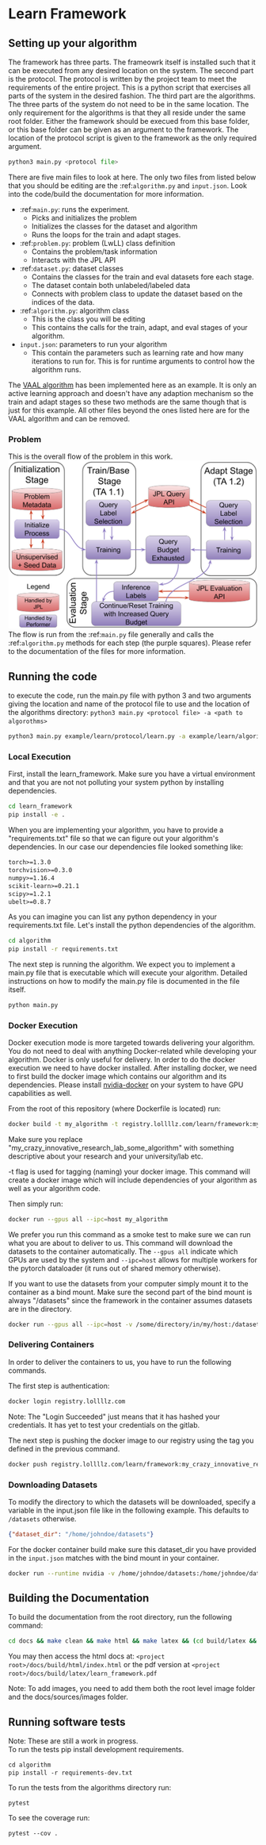 # Learn Framework

## Setting up your algorithm
The framework has three parts. The frameowrk itself is installed such that it can be executed from any desired location
on the system. The second part is the protocol. The protocol is written by the project team to meet the requirements of
the entire project. This is a python script that exercises all parts of the system in the desired fashion. The third 
part are the algorithms. The three parts of the system do not need to be in the same location. The only requirement
for the algorithms is that they all reside under the same root folder. Either the framework should be execued from this
base folder, or this base folder can be given as an argument to the framework. The location of the protocol script is
given to the framework as the only required argument.

```python
python3 main.py <protocol file>
```

There are five main files to look at here.  The only two files from listed below that you should be editing are the 
:ref:`algorithm.py` and `input.json`.  Look into the code/build the documentation for more information.  
- :ref:`main.py`: runs the experiment.  
    - Picks and initializes the problem
    - Initializes the classes for the dataset and algorithm
    - Runs the loops for the train and adapt stages.
- :ref:`problem.py`: problem (LwLL) class definition
    - Contains the problem/task information
    - Interacts with the JPL API
- :ref:`dataset.py`: dataset classes
    - Contains the classes for the train and eval datasets fore each stage.  
    - The dataset contain both unlabeled/labeled data
    - Connects with problem class to update the dataset based on the indices of the data.
- :ref:`algorithm.py`: algorithm class
    - This is the class you will be editing
    - This contains the calls for the train, adapt, and eval stages of your algorithm.
- `input.json`: parameters to run your algorithm
    - This contain the parameters such as learning rate and how many iterations to run for.  This is for runtime 
    arguments to control how the algorithm runs.   


The [VAAL algorithm](https://github.com/sinhasam/vaal) has been implemented here as an example. 
It is only an active learning approach and doesn't have any adaption mechanism so the train and adapt stages so these 
two methods are the same though that is just for this example.  All other files beyond the ones listed here are for the
VAAL algorithm and can be removed.  

### Problem 
This is the overall flow of the problem in this work.  
![Flow Chart for LwLL](images/LwLL.png)
The flow is run from the :ref:`main.py` file generally and calls the :ref:`algorithm.py` methods for each step 
(the purple squares).    Please refer to the documentation of the files for more information.


## Running the code

to execute the code, run the main.py file with python 3 and two arguments giving the location and name of the
protocol file to use and the location of the algorithms directory: `python3 main.py <protocol file> -a <path to algorothms>`

```bash
python3 main.py example/learn/protocol/learn.py -a example/learn/algorithms
```

### Local Execution

First, install the learn_framework.
Make sure you have a virtual environment and that you are not not polluting your system python by installing 
dependencies.

```bash
cd learn_framework
pip install -e . 
```

When you are implementing your algorithm, you have to provide a "requirements.txt" file so that we can figure
out your algorithm's dependencies. In our case our dependencies file looked something like:

```
torch>=1.3.0
torchvision>=0.3.0
numpy>=1.16.4
scikit-learn>=0.21.1
scipy>=1.2.1
ubelt>=0.8.7
```

As you can imagine you can list any python dependency in your requirements.txt file.
Let's install the python dependencies of the algorithm.

```bash
cd algorithm
pip install -r requirements.txt
```

The next step is running the algorithm. We expect you to implement a main.py file that is 
executable which will execute your algorithm. Detailed instructions on how to modify the main.py 
file is documented in the file itself. 

```bash
python main.py
```

### Docker Execution

Docker execution mode is more targeted towards delivering your algorithm. You do not need to 
deal with anything Docker-related while developing your algorithm. Docker is only useful for delivery.
In order to do the docker execution we need to have docker installed. After installing docker,
we need to first build the docker image which contains our algorithm and its dependencies.  Please install
[nvidia-docker](https://github.com/NVIDIA/nvidia-docker) on your system to have GPU capabilities as well.

From the root of this repository (where Dockerfile is located) run:

```bash
docker build -t my_algorithm -t registry.lollllz.com/learn/framework:my_crazy_innovative_research_lab_some_algorithm .
```

Make sure you replace "my_crazy_innovative_research_lab_some_algorithm" with something descriptive about your research 
and your university/lab etc.

-t flag is used for tagging (naming) your docker image.
This command will create a docker image which will include dependencies of your algorithm as well
as your algorithm code.

Then simply run:

```bash
docker run --gpus all --ipc=host my_algorithm 
```

We prefer you run this command as a smoke test to make sure we can run what you are about to deliver to us.
This command will download the datasets to the container automatically. The `--gpus all` indicate which GPUs 
are used by the system and `--ipc=host` allows for multiple workers for the pytorch dataloader (it runs 
out of shared memory otherwise).  

If you want to use the datasets from your computer simply mount it to the container as a bind mount.
Make sure the second part of the bind mount is always "/datasets" since the framework in the container
assumes datasets are in the directory.

```bash
docker run --gpus all --ipc=host -v /some/directory/in/my/host:/datasets my_algorithm
```

### Delivering Containers

In order to deliver the containers to us, you have to run the following commands.

The first step is authentication:

```bash
docker login registry.lollllz.com
```

Note: The "Login Succeeded" just means that it has hashed your credentials.  It has yet to test your credentials on
the gitlab.  

The next step is pushing the docker image to our registry using the tag you defined in the previous command.

```bash
docker push registry.lollllz.com/learn/framework:my_crazy_innovative_research_lab_some_algorithm
```


### Downloading Datasets

To modify the directory to which the datasets will be downloaded, specify a variable in the input.json file 
like in the following example.  This defaults to `/datasets` otherwise.

```json
{"dataset_dir": "/home/johndoe/datasets"}
```

For the docker container build make sure this dataset_dir you have provided in the `input.json` matches with 
the bind mount in your container. 

```bash
docker run --runtime nvidia -v /home/johndoe/datasets:/home/johndoe/datasets my_algorithm
```

## Building the Documentation
To build the documentation from the root directory, run the following command: 
```bash
cd docs && make clean && make html && make latex && (cd build/latex && make ) 
```

You may then access the html docs at: `<project root>/docs/build/html/index.html`
or the pdf version at `<project root>/docs/build/latex/learn_framework.pdf`

Note: To add images, you need to add them both the root level image folder and the docs/sources/images folder.  

## Running software tests
Note: These are still a work in progress.  
To run the tests pip install development requirements.

```
cd algorithm
pip install -r requirements-dev.txt
```

To run the tests from the algorithms directory run:
```
pytest
```

To see the coverage run:
```
pytest --cov .
```
